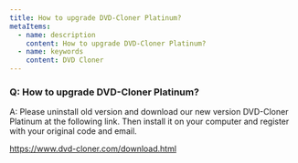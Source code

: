 ```yaml
---
title: How to upgrade DVD-Cloner Platinum?
metaItems:
  - name: description
    content: How to upgrade DVD-Cloner Platinum?
  - name: keywords
    content: DVD Cloner
---
```


### Q: How to upgrade DVD-Cloner Platinum?

A:
Please uninstall old version and download our new version DVD-Cloner Platinum at the following link. Then install it on your computer and register with your original code and email.

https://www.dvd-cloner.com/download.html